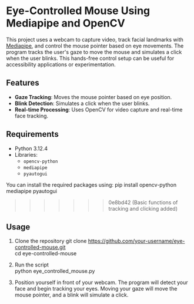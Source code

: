 # Eye-Controlled Mouse Using Mediapipe and OpenCV

This project uses a webcam to capture video, track facial landmarks with [Mediapipe](https://mediapipe.dev/), and control the mouse pointer based on eye movements. The program tracks the user's gaze to move the mouse and simulates a click when the user blinks. This hands-free control setup can be useful for accessibility applications or experimentation.

## Features

- **Gaze Tracking**: Moves the mouse pointer based on eye position.
- **Blink Detection**: Simulates a click when the user blinks.
- **Real-time Processing**: Uses OpenCV for video capture and real-time face tracking.

## Requirements

- Python 3.12.4
- Libraries: 
  - `opencv-python`
  - `mediapipe`
  - `pyautogui`

You can install the required packages using:
pip install opencv-python mediapipe pyautogui
>>>>>>> 0e8bd42 (Basic functions of tracking and clicking added)

## Usage
1. Clone the repository
git clone https://github.com/your-username/eye-controlled-mouse.git  
cd eye-controlled-mouse  

2. Run the script  
python eye_controlled_mouse.py  

3. Position yourself in front of your webcam. The program will detect your face and begin tracking your eyes. Moving your gaze will move the mouse pointer, and a blink will simulate a click.  

